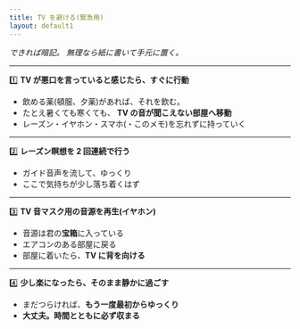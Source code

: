 ```yaml
---
title: TV を避ける(緊急用)
layout: default1
---
```

*できれば暗記。*
*無理なら紙に書いて手元に置く。*

---

1️⃣ **TV が悪口を言っていると感じたら、すぐに行動**

* 飲める薬(頓服、夕薬)があれば、それを飲む。
* たとえ暑くても寒くても、
  **TV の音が聞こえない部屋へ移動**
* レーズン・イヤホン・スマホ(・このメモ)を忘れずに持っていく

---

2️⃣ **レーズン瞑想を 2 回連続で行う**

* ガイド音声を流して、ゆっくり
* ここで気持ちが少し落ち着くはず

---

3️⃣ **TV 音マスク用の音源を再生(イヤホン)**

* 音源は君の**宝箱**に入っている
* エアコンのある部屋に戻る
* 部屋に着いたら、**TV に背を向ける**

---

4️⃣ **少し楽になったら、そのまま静かに過ごす**

* まだつらければ、**もう一度最初からゆっくり**
* **大丈夫。時間とともに必ず収まる**
